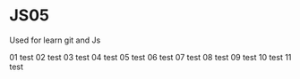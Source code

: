 # JS05


Used for learn git and Js


01 test
02 test
03 test
04 test
05 test
06 test
07 test
08 test
09 test
10 test
11 test














































































































































